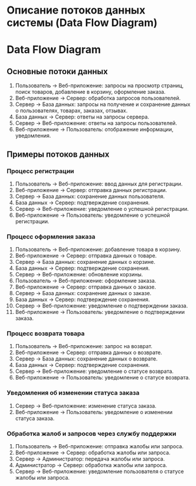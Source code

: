 # Описание потоков данных системы (Data Flow Diagram)
# Data Flow Diagram

## Основные потоки данных
1. Пользователь -> Веб-приложение: запросы на просмотр страниц, поиск товаров, добавление в корзину, оформление заказа.
2. Веб-приложение -> Сервер: обработка запросов пользователей.
3. Сервер -> База данных: запросы на получение и сохранение данных о пользователях, товарах, заказах, отзывах.
4. База данных -> Сервер: ответы на запросы сервера.
5. Сервер -> Веб-приложение: ответы на запросы пользователей.
6. Веб-приложение -> Пользователь: отображение информации, уведомления.

## Примеры потоков данных
### Процесс регистрации
1. Пользователь -> Веб-приложение: ввод данных для регистрации.
2. Веб-приложение -> Сервер: отправка данных регистрации.
3. Сервер -> База данных: сохранение данных пользователя.
4. База данных -> Сервер: подтверждение сохранения.
5. Сервер -> Веб-приложение: уведомление о успешной регистрации.
6. Веб-приложение -> Пользователь: уведомление о успешной регистрации.

### Процесс оформления заказа
1. Пользователь -> Веб-приложение: добавление товара в корзину.
2. Веб-приложение -> Сервер: отправка данных о товаре.
3. Сервер -> База данных: сохранение данных о корзине.
4. База данных -> Сервер: подтверждение сохранения.
5. Сервер -> Веб-приложение: обновление корзины.
6. Пользователь -> Веб-приложение: оформление заказа.
7. Веб-приложение -> Сервер: отправка данных о заказе.
8. Сервер -> База данных: сохранение данных о заказе.
9. База данных -> Сервер: подтверждение сохранения.
10. Сервер -> Веб-приложение: уведомление о подтверждении заказа.
11. Веб-приложение -> Пользователь: уведомление о подтверждении заказа.

### Процесс возврата товара
1. Пользователь -> Веб-приложение: запрос на возврат.
2. Веб-приложение -> Сервер: отправка данных о возврате.
3. Сервер -> База данных: сохранение данных о возврате.
4. База данных -> Сервер: подтверждение сохранения.
5. Сервер -> Веб-приложение: уведомление о статусе возврата.
6. Веб-приложение -> Пользователь: уведомление о статусе возврата.

### Уведомления об изменении статуса заказа
1. Сервер -> Веб-приложение: изменение статуса заказа.
2. Веб-приложение -> Пользователь: уведомление о изменении статуса заказа.

### Обработка жалоб и запросов через службу поддержки
1. Пользователь -> Веб-приложение: отправка жалобы или запроса.
2. Веб-приложение -> Сервер: обработка жалобы или запроса.
3. Сервер -> Администратор: передача жалобы или запроса.
4. Администратор -> Сервер: обработка жалобы или запроса.
5. Сервер -> Веб-приложение: уведомление пользователя о статусе жалобы или запроса.

